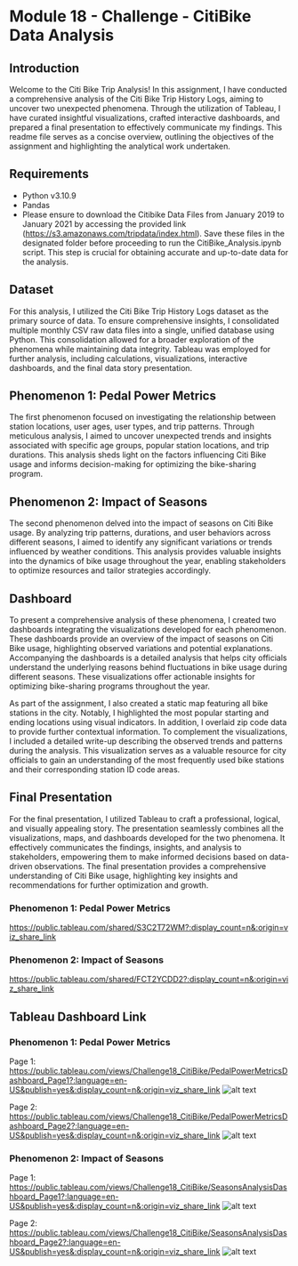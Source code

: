 # Module 18 - Challenge - CitiBike Data Analysis

## Introduction
Welcome to the Citi Bike Trip Analysis! In this assignment, I have conducted a comprehensive analysis of the Citi Bike Trip History Logs, aiming to uncover two unexpected phenomena. Through the utilization of Tableau, I have curated insightful visualizations, crafted interactive dashboards, and prepared a final presentation to effectively communicate my findings. This readme file serves as a concise overview, outlining the objectives of the assignment and highlighting the analytical work undertaken.

## Requirements
* Python v3.10.9
* Pandas
* Please ensure to download the Citibike Data Files from January 2019 to January 2021 by accessing the provided link (https://s3.amazonaws.com/tripdata/index.html). Save these files in the designated folder before proceeding to run the CitiBike_Analysis.ipynb script. This step is crucial for obtaining accurate and up-to-date data for the analysis.


## Dataset
For this analysis, I utilized the Citi Bike Trip History Logs dataset as the primary source of data. To ensure comprehensive insights, I consolidated multiple monthly CSV raw data files into a single, unified database using Python. This consolidation allowed for a broader exploration of the phenomena while maintaining data integrity. Tableau was employed for further analysis, including calculations, visualizations, interactive dashboards, and the final data story presentation.

## Phenomenon 1: Pedal Power Metrics
The first phenomenon focused on investigating the relationship between station locations, user ages, user types, and trip patterns. Through meticulous analysis, I aimed to uncover unexpected trends and insights associated with specific age groups, popular station locations, and trip durations. This analysis sheds light on the factors influencing Citi Bike usage and informs decision-making for optimizing the bike-sharing program.

## Phenomenon 2: Impact of Seasons
The second phenomenon delved into the impact of seasons on Citi Bike usage. By analyzing trip patterns, durations, and user behaviors across different seasons, I aimed to identify any significant variations or trends influenced by weather conditions. This analysis provides valuable insights into the dynamics of bike usage throughout the year, enabling stakeholders to optimize resources and tailor strategies accordingly.

## Dashboard
To present a comprehensive analysis of these phenomena, I created two dashboards integrating the visualizations developed for each phenomenon. These dashboards provide an overview of the impact of seasons on Citi Bike usage, highlighting observed variations and potential explanations. Accompanying the dashboards is a detailed analysis that helps city officials understand the underlying reasons behind fluctuations in bike usage during different seasons. These visualizations offer actionable insights for optimizing bike-sharing programs throughout the year.

As part of the assignment, I also created a static map featuring all bike stations in the city. Notably, I highlighted the most popular starting and ending locations using visual indicators. In addition, I overlaid zip code data to provide further contextual information. To complement the visualizations, I included a detailed write-up describing the observed trends and patterns during the analysis. This visualization serves as a valuable resource for city officials to gain an understanding of the most frequently used bike stations and their corresponding station ID code areas.

## Final Presentation
For the final presentation, I utilized Tableau to craft a professional, logical, and visually appealing story. The presentation seamlessly combines all the visualizations, maps, and dashboards developed for the two phenomena. It effectively communicates the findings, insights, and analysis to stakeholders, empowering them to make informed decisions based on data-driven observations. The final presentation provides a comprehensive understanding of Citi Bike usage, highlighting key insights and recommendations for further optimization and growth.

### Phenomenon 1: Pedal Power Metrics
https://public.tableau.com/shared/S3C2T72WM?:display_count=n&:origin=viz_share_link
### Phenomenon 2: Impact of Seasons
https://public.tableau.com/shared/FCT2YCDD2?:display_count=n&:origin=viz_share_link

## Tableau Dashboard Link

### Phenomenon 1: Pedal Power Metrics
Page 1: https://public.tableau.com/views/Challenge18_CitiBike/PedalPowerMetricsDashboard_Page1?:language=en-US&publish=yes&:display_count=n&:origin=viz_share_link
![alt text](https://github.com/Akif23Hasan/Module_18_Challenge-CitiBike/blob/main/Dashboard%20Screenshots/PedalMetrics_Dashboard_ViewPage1.png)

Page 2: https://public.tableau.com/views/Challenge18_CitiBike/PedalPowerMetricsDashboard_Page2?:language=en-US&publish=yes&:display_count=n&:origin=viz_share_link
![alt text](https://github.com/Akif23Hasan/Module_18_Challenge-CitiBike/blob/main/Dashboard%20Screenshots/PedalPowerMetrics_ViewPage2.png)

### Phenomenon 2: Impact of Seasons
Page 1: https://public.tableau.com/views/Challenge18_CitiBike/SeasonsAnalysisDashboard_Page1?:language=en-US&publish=yes&:display_count=n&:origin=viz_share_link
![alt text](https://github.com/Akif23Hasan/Module_18_Challenge-CitiBike/blob/main/Dashboard%20Screenshots/SeasonsAnalysisDashboard_Page1.png)

Page 2: https://public.tableau.com/views/Challenge18_CitiBike/SeasonsAnalysisDashboard_Page2?:language=en-US&publish=yes&:display_count=n&:origin=viz_share_link
![alt text](https://github.com/Akif23Hasan/Module_18_Challenge-CitiBike/blob/main/Dashboard%20Screenshots/SeasonsAnalysisDashboard_Page2.png)

